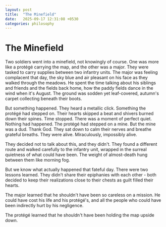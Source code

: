 ```yaml
---
layout: post
title:  "The Minefield"
date:   2025-09-17 12:31:08 +0530
categories: philosophy
---
```

# The Minefield

Two soldiers went into a minefield, not knowingly of course. One was more like a protégé carrying the map, and the other was a major. They were tasked to carry supplies between two infantry units. 
The major was feeling complacent that day, the sky blue and air pleasant on his face as they walked through the meadows. He spent the time talking about his siblings and friends and the fields back home, how the paddy fields dance in the wind when it's August. The ground was sodden yet leaf-covered, autumn's carpet collecting beneath their boots.

But something happened. 
They heard a metallic click. Something the protégé had stepped on.
Their hearts skipped a beat and shivers burned down their spines. Time stopped. There was a moment of perfect quiet. 
Nothing had happened.
The protégé had stepped on a mine. But the mine was a dud.
Thank God.
They sat down to calm their nerves and breathe grateful breaths. They were alive. Miraculously, impossibly alive.

They decided not to talk about this, and they didn't. They found a different route and walked carefully to the infantry unit, wrapped in the surreal quietness of what could have been. The weight of almost-death hung between them like morning fog.

But we know what actually happened that fateful day.
There were two lessons learned. They didn't share their epiphanies with each other - both decided to keep their realizations close to their chests as guilt filled their hearts.

The major learned that he shouldn't have been so careless on a mission. He could have cost his life and his protégé's, and all the people who could have been indirectly hurt by his negligence.

The protégé learned that he shouldn't have been holding the map upside down.